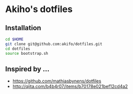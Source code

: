 # Akiho's dotfiles

## Installation

```bash
cd $HOME
git clone git@github.com:akifo/dotfiles.git
cd dotfiles
source bootstrap.sh
```

## Inspired by ...
- https://github.com/mathiasbynens/dotfiles
- http://qiita.com/b4b4r07/items/b70178e021bef12cd4a2

